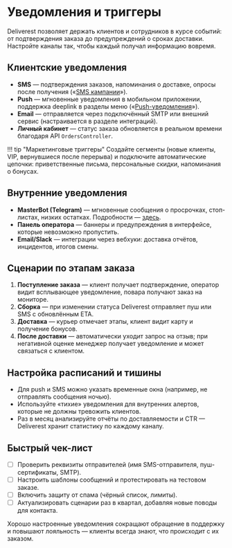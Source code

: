 # Уведомления и триггеры

Deliverest позволяет держать клиентов и сотрудников в курсе событий: от подтверждения заказа до предупреждений о сроках доставки. Настройте каналы так, чтобы каждый получал информацию вовремя.

## Клиентские уведомления

- **SMS** — подтверждения заказов, напоминания о доставке, опросы после получения («[SMS кампании](../messaging/sms.md)»).
- **Push** — мгновенные уведомления в мобильном приложении, поддержка deeplink в разделы меню («[Push-уведомления](../messaging/push.md)»).
- **Email** — отправляется через подключённый SMTP или внешний сервис (настраивается в разделе интеграций).
- **Личный кабинет** — статус заказа обновляется в реальном времени благодаря API `OrdersController`.

!!! tip "Маркетинговые триггеры"
    Создайте сегменты (новые клиенты, VIP, вернувшиеся после перерыва) и подключите автоматические цепочки: приветственные письма, персональные скидки, напоминания о бонусах.

## Внутренние уведомления

- **MasterBot (Telegram)** — мгновенные сообщения о просрочках, стоп-листах, низких остатках. Подробности — [здесь](../masterbot/index.md).
- **Панель оператора** — баннеры и предупреждения в интерфейсе, которые невозможно пропустить.
- **Email/Slack** — интеграции через вебхуки: доставка отчётов, инцидентов, итогов смены.

## Сценарии по этапам заказа

1. **Поступление заказа** — клиент получает подтверждение, оператор видит всплывающее уведомление, повара получают заказ на мониторе.
2. **Сборка** — при изменении статуса Deliverest отправляет пуш или SMS с обновлённым ETA.
3. **Доставка** — курьер отмечает этапы, клиент видит карту и получение бонусов.
4. **После доставки** — автоматически уходит запрос на отзыв; при негативной оценке менеджер получает уведомление и может связаться с клиентом.

## Настройка расписаний и тишины

- Для push и SMS можно указать временные окна (например, не отправлять сообщения ночью).
- Используйте «тихие» уведомления для внутренних алертов, которые не должны тревожить клиентов.
- Раз в месяц анализируйте отчёты по доставляемости и CTR — Deliverest хранит статистику по каждому каналу.

## Быстрый чек-лист

- [ ] Проверить реквизиты отправителей (имя SMS-отправителя, пуш-сертификаты, SMTP).  
- [ ] Настроить шаблоны сообщений и протестировать на тестовом заказе.  
- [ ] Включить защиту от спама (чёрный список, лимиты).  
- [ ] Актуализировать сценарии раз в квартал, добавляя новые поводы для контакта.

Хорошо настроенные уведомления сокращают обращение в поддержку и повышают лояльность — клиенты всегда знают, что происходит с их заказом.
